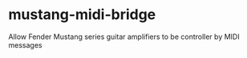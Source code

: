 # mustang-midi-bridge
Allow Fender Mustang series guitar amplifiers to be controller by MIDI messages
